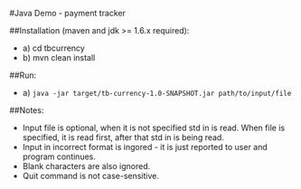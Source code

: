 #Java Demo - payment tracker

##Installation (maven and jdk >= 1.6.x required):
* a) cd tbcurrency
* b) mvn clean install

##Run:
* a) `java -jar target/tb-currency-1.0-SNAPSHOT.jar path/to/input/file`

##Notes:
* Input file is optional, when it is not specified std in is read. When file is specified, it is read first, after that std in is being read.
* Input in incorrect format is ingored - it is just reported to user and program continues.
* Blank characters are also ignored.
* Quit command is not case-sensitive.
